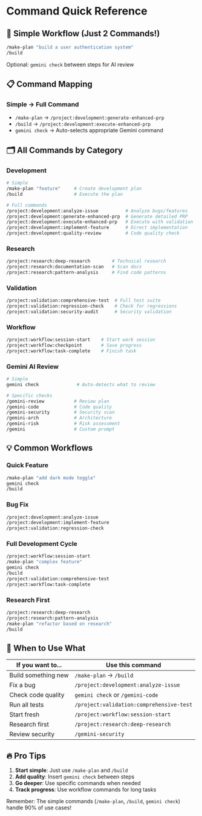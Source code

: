 # Command Quick Reference

## 🚀 Simple Workflow (Just 2 Commands!)

```bash
/make-plan "build a user authentication system"
/build
```

Optional: `gemini check` between steps for AI review

## 📋 Command Mapping

### Simple → Full Command
- `/make-plan` → `/project:development:generate-enhanced-prp`
- `/build` → `/project:development:execute-enhanced-prp`
- `gemini check` → Auto-selects appropriate Gemini command

## 🗂️ All Commands by Category

### Development
```bash
# Simple
/make-plan "feature"     # Create development plan
/build                   # Execute the plan

# Full commands
/project:development:analyze-issue          # Analyze bugs/features
/project:development:generate-enhanced-prp  # Generate detailed PRP
/project:development:execute-enhanced-prp   # Execute with validation
/project:development:implement-feature      # Direct implementation
/project:development:quality-review         # Code quality check
```

### Research
```bash
/project:research:deep-research        # Technical research
/project:research:documentation-scan   # Scan docs
/project:research:pattern-analysis     # Find code patterns
```

### Validation
```bash
/project:validation:comprehensive-test  # Full test suite
/project:validation:regression-check    # Check for regressions
/project:validation:security-audit      # Security validation
```

### Workflow
```bash
/project:workflow:session-start    # Start work session
/project:workflow:checkpoint       # Save progress
/project:workflow:task-complete    # Finish task
```

### Gemini AI Review
```bash
# Simple
gemini check              # Auto-detects what to review

# Specific checks
/gemini-review           # Review plan
/gemini-code             # Code quality
/gemini-security         # Security scan
/gemini-arch             # Architecture
/gemini-risk             # Risk assessment
/gemini                  # Custom prompt
```

## 💡 Common Workflows

### Quick Feature
```bash
/make-plan "add dark mode toggle"
gemini check
/build
```

### Bug Fix
```bash
/project:development:analyze-issue
/project:development:implement-feature
/project:validation:regression-check
```

### Full Development Cycle
```bash
/project:workflow:session-start
/make-plan "complex feature"
gemini check
/build
/project:validation:comprehensive-test
/project:workflow:task-complete
```

### Research First
```bash
/project:research:deep-research
/project:research:pattern-analysis
/make-plan "refactor based on research"
/build
```

## 🎯 When to Use What

| If you want to... | Use this command |
|-------------------|------------------|
| Build something new | `/make-plan` → `/build` |
| Fix a bug | `/project:development:analyze-issue` |
| Check code quality | `gemini check` or `/gemini-code` |
| Run all tests | `/project:validation:comprehensive-test` |
| Start fresh | `/project:workflow:session-start` |
| Research first | `/project:research:deep-research` |
| Review security | `/gemini-security` |

## 🔥 Pro Tips

1. **Start simple**: Just use `/make-plan` and `/build`
2. **Add quality**: Insert `gemini check` between steps
3. **Go deeper**: Use specific commands when needed
4. **Track progress**: Use workflow commands for long tasks

Remember: The simple commands (`/make-plan`, `/build`, `gemini check`) handle 90% of use cases!